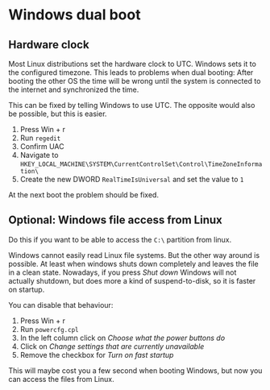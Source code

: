 # Windows dual boot


## Hardware clock

Most Linux distributions set the hardware clock to UTC.
Windows sets it to the configured timezone.
This leads to problems when dual booting:
After booting the other OS the time will be wrong until the system is connected to the internet and synchronized the time.

This can be fixed by telling Windows to use UTC.
The opposite would also be possible, but this is easier.

1. Press Win + r
2. Run `regedit`
3. Confirm UAC
4. Navigate to `HKEY_LOCAL_MACHINE\SYSTEM\CurrentControlSet\Control\TimeZoneInformation\`
5. Create the new DWORD `RealTimeIsUniversal` and set the value to `1`

At the next boot the problem should be fixed.


## Optional: Windows file access from Linux

Do this if you want to be able to access the `C:\` partition from linux.

Windows cannot easily read Linux file systems.
But the other way around is possible.
At least when windows shuts down completely and leaves the file in a clean state.
Nowadays, if you press *Shut down* Windows will not actually shutdown, but does more a kind of suspend-to-disk, so it is faster on startup.

You can disable that behaviour:

1. Press Win + r
2. Run `powercfg.cpl`
3. In the left column click on *Choose what the power buttons do*
4. Click on *Change settings that are currently unavailable*
5. Remove the checkbox for *Turn on fast startup*

This will maybe cost you a few second when booting Windows, but now you can access the files from Linux.
